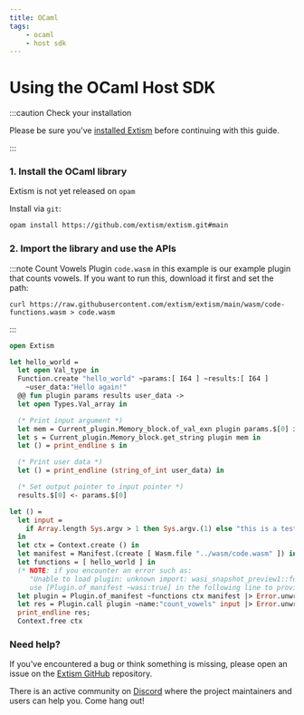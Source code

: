 ```yaml
---
title: OCaml
tags:
    - ocaml
    - host sdk
---
```


# Using the OCaml Host SDK


:::caution Check your installation

Please be sure you've [installed Extism](/docs/install) before continuing with this guide.

:::

### 1. Install the OCaml library

Extism is not yet released on `opam`

Install via `git`:
```sh
opam install https://github.com/extism/extism.git#main
```

### 2. Import the library and use the APIs

:::note Count Vowels Plugin
`code.wasm` in this example is our example plugin that counts vowels. If you want to run this, download it first and set the path:

```
curl https://raw.githubusercontent.com/extism/extism/main/wasm/code-functions.wasm > code.wasm
```
:::

```ocaml title=main.ml
open Extism

let hello_world =
  let open Val_type in
  Function.create "hello_world" ~params:[ I64 ] ~results:[ I64 ]
    ~user_data:"Hello again!"
  @@ fun plugin params results user_data ->
  let open Types.Val_array in

  (* Print input argument *)
  let mem = Current_plugin.Memory_block.of_val_exn plugin params.$[0] in
  let s = Current_plugin.Memory_block.get_string plugin mem in
  let () = print_endline s in

  (* Print user data *)
  let () = print_endline (string_of_int user_data) in

  (* Set output pointer to input pointer *)
  results.$[0] <- params.$[0]

let () =
  let input =
    if Array.length Sys.argv > 1 then Sys.argv.(1) else "this is a test"
  in
  let ctx = Context.create () in
  let manifest = Manifest.(create [ Wasm.file "../wasm/code.wasm" ]) in
  let functions = [ hello_world ] in
  (* NOTE: if you encounter an error such as: 
     "Unable to load plugin: unknown import: wasi_snapshot_preview1::fd_write has not been defined"
     use [Plugin.of_manifest ~wasi:true] in the following line to provide WASI imports to your plugin. *)
  let plugin = Plugin.of_manifest ~functions ctx manifest |> Error.unwrap in
  let res = Plugin.call plugin ~name:"count_vowels" input |> Error.unwrap in
  print_endline res;
  Context.free ctx
```


### Need help?

If you've encountered a bug or think something is missing, please open an issue on the [Extism GitHub](https://github.com/extism/extism) repository.

There is an active community on [Discord](https://discord.gg/cx3usBCWnc) where the project maintainers and users can help you. Come hang out!

